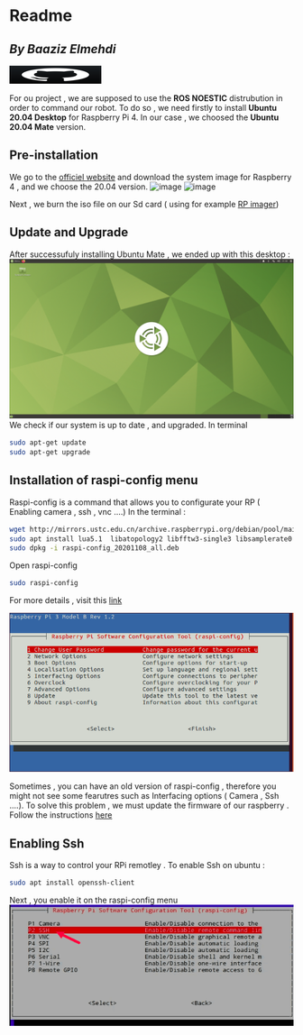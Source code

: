 # Readme 
## _By Baaziz Elmehdi_

[![N|Solid](7.png)](https://github.com/noursakis/PROJET-BRAS-ROBOTIQUE)

For ou project , we are supposed to use the **ROS NOESTIC** distrubution in order to command our robot.
To do so , we need firstly to install **Ubuntu 20.04 Desktop** for Raspberry Pi 4.
In our case , we choosed the **Ubuntu 20.04 Mate** version.


## Pre-installation

We go to the [officiel website](https://ubuntu-mate.org/download/)  and download the system image for Raspberry 4 , and we choose the 20.04 version.
![image](1.jpeg)
![image](2.jpeg)

Next , we burn the iso file on our Sd card ( using for example [RP imager](https://www.raspberrypi.com/software/))


## Update and Upgrade

After successufuly installing Ubuntu Mate , we ended up with this desktop :
![image](3.png)
We check if our system is up to date , and upgraded.
In terminal
```sh
sudo apt-get update
sudo apt-get upgrade
```


## Installation of raspi-config menu
Raspi-config is a command that allows you to configurate your RP ( Enabling camera , ssh , vnc ....)
In the terminal :
```sh
wget http://mirrors.ustc.edu.cn/archive.raspberrypi.org/debian/pool/main/r/raspi-config/raspi-config_20201108_all.deb
sudo apt install lua5.1  libatopology2 libfftw3-single3 libsamplerate0 alsa-utils
sudo dpkg -i raspi-config_20201108_all.deb
```
Open raspi-config
```sh
sudo raspi-config
```

For more details , visit this [link](https://chuckmails.medium.com/enable-pi-camera-with-raspberry-pi4-ubuntu-20-10-327208312f6e)


![image](4.png)

Sometimes , you can have an old version of raspi-config , therefore you might not see some fearutres such as Interfacing options ( Camera , Ssh ....).
To solve this problem , we must update the firmware of our raspberry .
Follow the instructions [here](https://github.com/Hexxeh/rpi-update)



## Enabling Ssh
Ssh is a way to control your RPi remotley . To enable Ssh on ubuntu :
```sh
sudo apt install openssh-client
```

Next , you enable it on the raspi-config menu
![image](8.png)



